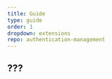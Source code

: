```yaml
---
title: Guide
type: guide
order: 1
dropdown: extensions
repo: authentication-management
---
```


## ???